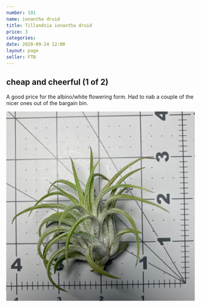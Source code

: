 ```yaml
---
number: 191
name: ionantha druid
title: Tillandsia ionantha druid
price: 3
categories: 
date: 2020-09-24 12:00
layout: page
seller: FTN
---
```

## cheap and cheerful (1 of 2)

A good price for the albino/white flowering form. Had to nab a couple of the nicer ones out of the bargain bin.

!["Tillandsia ionantha druid"](/i/IMG_1197.jpeg "Tillandsia ionantha druid")
